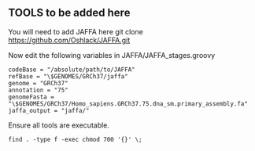 ## TOOLS to be added here

You will need to add JAFFA here
git clone https://github.com/Oshlack/JAFFA.git

Now edit the following variables in JAFFA/JAFFA_stages.groovy
```
codeBase = "/absolute/path/to/JAFFA"
refBase = "\$GENOMES/GRCh37/jaffa"
genome = "GRCh37"
annotation = "75"
genomeFasta = "\$GENOMES/GRCh37/Homo_sapiens.GRCh37.75.dna_sm.primary_assembly.fa"
jaffa_output = "jaffa/"
```

Ensure all tools are executable.
```
find . -type f -exec chmod 700 '{}' \;
```

